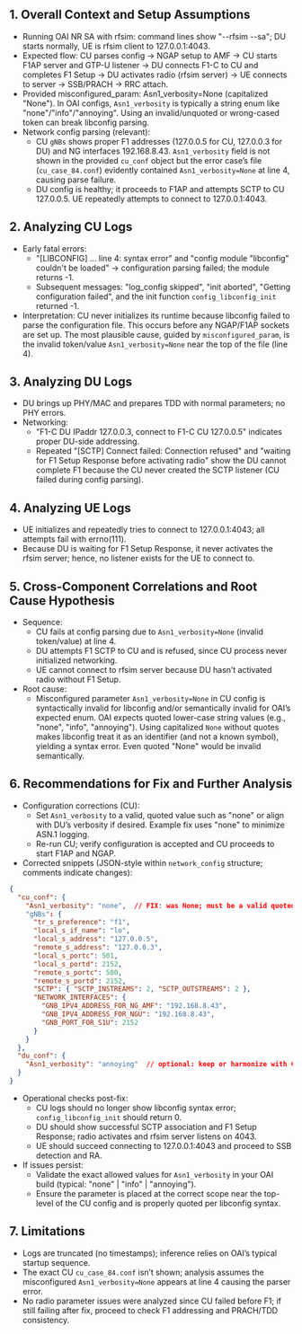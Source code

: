 ## 1. Overall Context and Setup Assumptions
- Running OAI NR SA with rfsim: command lines show "--rfsim --sa"; DU starts normally, UE is rfsim client to 127.0.0.1:4043.
- Expected flow: CU parses config → NGAP setup to AMF → CU starts F1AP server and GTP-U listener → DU connects F1-C to CU and completes F1 Setup → DU activates radio (rfsim server) → UE connects to server → SSB/PRACH → RRC attach.
- Provided misconfigured_param: Asn1_verbosity=None (capitalized "None"). In OAI configs, `Asn1_verbosity` is typically a string enum like "none"/"info"/"annoying". Using an invalid/unquoted or wrong-cased token can break libconfig parsing.
- Network config parsing (relevant):
  - CU `gNBs` shows proper F1 addresses (127.0.0.5 for CU, 127.0.0.3 for DU) and NG interfaces 192.168.8.43. `Asn1_verbosity` field is not shown in the provided `cu_conf` object but the error case’s file (`cu_case_84.conf`) evidently contained `Asn1_verbosity=None` at line 4, causing parse failure.
  - DU config is healthy; it proceeds to F1AP and attempts SCTP to CU 127.0.0.5. UE repeatedly attempts to connect to 127.0.0.1:4043.

## 2. Analyzing CU Logs
- Early fatal errors:
  - "[LIBCONFIG] ... line 4: syntax error" and "config module \"libconfig\" couldn't be loaded" → configuration parsing failed; the module returns -1.
  - Subsequent messages: "log_config skipped", "init aborted", "Getting configuration failed", and the init function `config_libconfig_init` returned -1.
- Interpretation: CU never initializes its runtime because libconfig failed to parse the configuration file. This occurs before any NGAP/F1AP sockets are set up. The most plausible cause, guided by `misconfigured_param`, is the invalid token/value `Asn1_verbosity=None` near the top of the file (line 4).

## 3. Analyzing DU Logs
- DU brings up PHY/MAC and prepares TDD with normal parameters; no PHY errors.
- Networking:
  - "F1-C DU IPaddr 127.0.0.3, connect to F1-C CU 127.0.0.5" indicates proper DU-side addressing.
  - Repeated "[SCTP] Connect failed: Connection refused" and "waiting for F1 Setup Response before activating radio" show the DU cannot complete F1 because the CU never created the SCTP listener (CU failed during config parsing).

## 4. Analyzing UE Logs
- UE initializes and repeatedly tries to connect to 127.0.0.1:4043; all attempts fail with errno(111).
- Because DU is waiting for F1 Setup Response, it never activates the rfsim server; hence, no listener exists for the UE to connect to.

## 5. Cross-Component Correlations and Root Cause Hypothesis
- Sequence:
  - CU fails at config parsing due to `Asn1_verbosity=None` (invalid token/value) at line 4.
  - DU attempts F1 SCTP to CU and is refused, since CU process never initialized networking.
  - UE cannot connect to rfsim server because DU hasn’t activated radio without F1 Setup.
- Root cause:
  - Misconfigured parameter `Asn1_verbosity=None` in CU config is syntactically invalid for libconfig and/or semantically invalid for OAI’s expected enum. OAI expects quoted lower-case string values (e.g., "none", "info", "annoying"). Using capitalized `None` without quotes makes libconfig treat it as an identifier (and not a known symbol), yielding a syntax error. Even quoted "None" would be invalid semantically.

## 6. Recommendations for Fix and Further Analysis
- Configuration corrections (CU):
  - Set `Asn1_verbosity` to a valid, quoted value such as "none" or align with DU’s verbosity if desired. Example fix uses "none" to minimize ASN.1 logging.
  - Re-run CU; verify configuration is accepted and CU proceeds to start F1AP and NGAP.
- Corrected snippets (JSON-style within `network_config` structure; comments indicate changes):
```json
{
  "cu_conf": {
    "Asn1_verbosity": "none",  // FIX: was None; must be a valid quoted enum string
    "gNBs": {
      "tr_s_preference": "f1",
      "local_s_if_name": "lo",
      "local_s_address": "127.0.0.5",
      "remote_s_address": "127.0.0.3",
      "local_s_portc": 501,
      "local_s_portd": 2152,
      "remote_s_portc": 500,
      "remote_s_portd": 2152,
      "SCTP": { "SCTP_INSTREAMS": 2, "SCTP_OUTSTREAMS": 2 },
      "NETWORK_INTERFACES": {
        "GNB_IPV4_ADDRESS_FOR_NG_AMF": "192.168.8.43",
        "GNB_IPV4_ADDRESS_FOR_NGU": "192.168.8.43",
        "GNB_PORT_FOR_S1U": 2152
      }
    }
  },
  "du_conf": {
    "Asn1_verbosity": "annoying"  // optional: keep or harmonize with CU per logging preference
  }
}
```
- Operational checks post-fix:
  - CU logs should no longer show libconfig syntax error; `config_libconfig_init` should return 0.
  - DU should show successful SCTP association and F1 Setup Response; radio activates and rfsim server listens on 4043.
  - UE should succeed connecting to 127.0.0.1:4043 and proceed to SSB detection and RA.
- If issues persist:
  - Validate the exact allowed values for `Asn1_verbosity` in your OAI build (typical: "none" | "info" | "annoying").
  - Ensure the parameter is placed at the correct scope near the top-level of the CU config and is properly quoted per libconfig syntax.

## 7. Limitations
- Logs are truncated (no timestamps); inference relies on OAI’s typical startup sequence.
- The exact CU `cu_case_84.conf` isn’t shown; analysis assumes the misconfigured `Asn1_verbosity=None` appears at line 4 causing the parser error.
- No radio parameter issues were analyzed since CU failed before F1; if still failing after fix, proceed to check F1 addressing and PRACH/TDD consistency.
